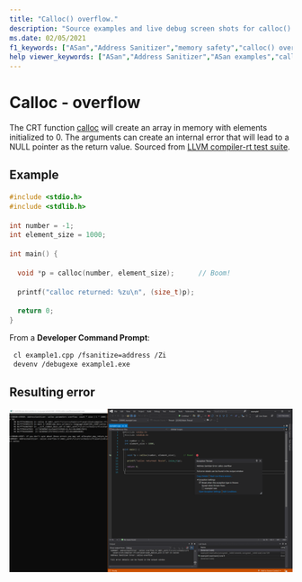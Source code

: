 ```yaml
---
title: "Calloc() overflow."
description: "Source examples and live debug screen shots for calloc() overflow errors."
ms.date: 02/05/2021
f1_keywords: ["ASan","Address Sanitizer","memory safety","calloc() overflow", "ASan examples"]
help viewer_keywords: ["ASan","Address Sanitizer","ASan examples","calloc() overflow"]
---
```


# Calloc - overflow

The CRT function [calloc](https://docs.microsoft.com/en-us/cpp/c-runtime-library/reference/calloc?view=msvc-160) will create an array in memory with elements initialized to 0. The arguments can create an internal error that will lead to a NULL pointer as the return value. Sourced from [LLVM compiler-rt test suite](https://github.com/llvm/llvm-project/tree/main/compiler-rt/test/asan/TestCases).

## Example

```cpp
#include <stdio.h>
#include <stdlib.h>

int number = -1;
int element_size = 1000;

int main() {

  void *p = calloc(number, element_size);      // Boom!

  printf("calloc returned: %zu\n", (size_t)p);

  return 0;
}

```

From a **Developer Command Prompt**:
```
 cl example1.cpp /fsanitize=address /Zi
 devenv /debugexe example1.exe
```

## Resulting error

![example1](SRC_CODE/calloc-overflow/example1.PNG)
